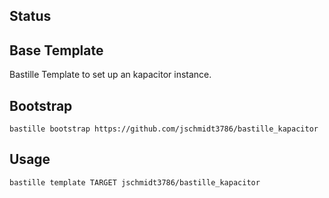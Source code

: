 ## Status

## Base Template
Bastille Template to set up an kapacitor instance.

## Bootstrap

```shell
bastille bootstrap https://github.com/jschmidt3786/bastille_kapacitor
```

## Usage

```shell
bastille template TARGET jschmidt3786/bastille_kapacitor
```
